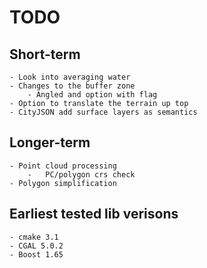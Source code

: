 # TODO
## Short-term
    - Look into averaging water
    - Changes to the buffer zone
        - Angled and option with flag
    - Option to translate the terrain up top
    - CityJSON add surface layers as semantics

## Longer-term
    - Point cloud processing
        -   PC/polygon crs check
    - Polygon simplification

## Earliest tested lib verisons
    - cmake 3.1
    - CGAL 5.0.2
    - Boost 1.65
